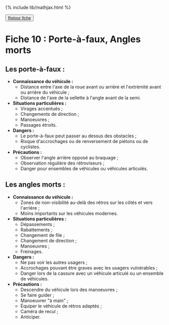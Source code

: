 {% include lib/mathjax.html %}

<button><a href="Fiche10.html">Retour fiche</a></button>

# Fiche 10 : Porte-à-faux, Angles morts

## Les porte-à-faux :

+ **Connaissance du véhicule :**
	+ Distance entre l'axe de la roue avant ou arrière et l'extrémité avant ou arrière du véhicule ;
	+ Distance de l'axe de la sellette à l'angle avant de la semi.
+ **Situations particulières :**
	+ Virages accentués ;
	+ Changements de direction ;
	+ Manoeuvres ;
	+ Passages étroits.
+ **Dangers :**
	+ Le porte-à-faux peut passer au dessus des obstacles ;
	+ Risque d'accrochages ou de renversement de piétons ou de cyclistes.
+ **Précautions :**
	+ Observer l'angle arrière opposé au braquage ;
	+ Observation régulière des rétroviseurs ;
	+ Danger pour ensembles de véhicules ou véhicules articulés.


## Les angles morts :

+ **Connaissance du véhicule :**
	+ Zones de non-visibilité au-delà des rétros sur les côtés et vers l'arrière ;
	+ Moins importants sur les véhicules modernes.
+ **Situations particulières :**
	+ Dépassements ;
	+ Rabattements ;
	+ Changement de file ;
	+ Changement de direction ;
	+ Manoeuvres ;
	+ Freinages.
+ **Dangers :**
	+ Ne pas voir les autres usagers ;
	+ Accrochages pouvant être graves avec les usagers vulnérables ;
	+ Danger lors de la cassure avec un véhicule articulé ou un ensemble de véhicules.
+ **Précautions :**
	+ Descendre du véhicule lors des manoeuvres ;
	+ Se faire guider ;
	+ Manoeuvrer "à main" ;
	+ Équiper le véhicule de rétros adaptés ;
	+ Caméra de recul ;
	+ Anticiper.
